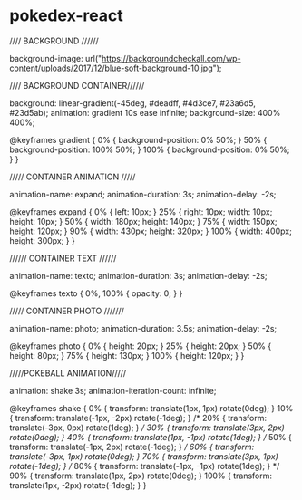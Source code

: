 # pokedex-react


//// BACKGROUND //////

  background-image: url("https://backgroundcheckall.com/wp-content/uploads/2017/12/blue-soft-background-10.jpg");

//// BACKGROUND CONTAINER//////


background: linear-gradient(-45deg, #deadff, #4d3ce7, #23a6d5, #23d5ab);
animation: gradient 10s ease infinite;
background-size: 400% 400%;

@keyframes gradient {
  0% {
    background-position: 0% 50%;
  }
  50% {
    background-position: 100% 50%;
  }
  100% {
    background-position: 0% 50%;
  }
}



///// CONTAINER ANIMATION /////

  animation-name: expand;
  animation-duration: 3s;
  animation-delay: -2s;


@keyframes expand {
  0% {
    left: 10px;
  }
  25% {
    right: 10px;
    width: 10px;
    height: 10px;
  }
  50% {
    width: 180px;
    height: 140px;
  }
  75% {
    width: 150px;
    height: 120px;
  }
  90% {
    width: 430px;
    height: 320px;
  }
  100% {
    width: 400px;
    height: 300px;
  }
}



////// CONTAINER TEXT //////


  animation-name: texto;
  animation-duration: 3s;
  animation-delay: -2s;

@keyframes texto {
  0%,
  100% {
    opacity: 0;
  }
}


///// CONTAINER PHOTO ///////



  animation-name: photo;
  animation-duration: 3.5s;
  animation-delay: -2s;

@keyframes photo {
  0% {
    height: 20px;
  }
  25% {
    height: 20px;
  }
  50% {
    height: 80px;
  }
  75% {
    height: 130px;
  }
  100% {
    height: 120px;
  }
}


/////POKEBALL ANIMATION/////


animation: shake 3s;
 animation-iteration-count: infinite;


@keyframes shake {
  0% {
    transform: translate(1px, 1px) rotate(0deg);
  }
  10% {
    transform: translate(-1px, -2px) rotate(-1deg);
  }
  /* 20% { transform: translate(-3px, 0px) rotate(1deg); }  */
  30% {
    transform: translate(3px, 2px) rotate(0deg);
  }
  40% {
    transform: translate(1px, -1px) rotate(1deg);
  }
  /* 50% { transform: translate(-1px, 2px) rotate(-1deg); } */
  60% {
    transform: translate(-3px, 1px) rotate(0deg);
  }
  70% {
    transform: translate(3px, 1px) rotate(-1deg);
  }
  /* 80% { transform: translate(-1px, -1px) rotate(1deg); } */
  90% {
    transform: translate(1px, 2px) rotate(0deg);
  }
  100% {
    transform: translate(1px, -2px) rotate(-1deg);
  }
}

